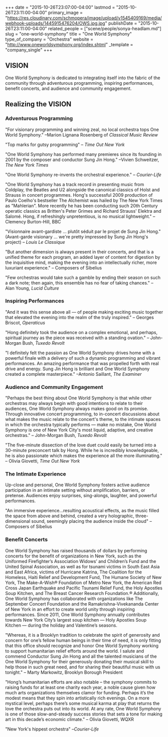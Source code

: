 +++
date = "2015-10-26T23:07:00-04:00"
lastmod = "2015-10-26T23:11:00-04:00"
primary_image = "https://res.cloudinary.com/schmopera/image/upload/v1545409169/media/webhook-uploads/1445915476204/OWS.jpg.jpg"
publishDate = "2015-10-26T23:11:00-04:00"
related_people = ["scene/people/sonya-headlam.md"]
slug = "one-world-symphony"
title = "One World Symphony"
type_of_company = "Orchestra"
website = "http://www.oneworldsymphony.org/index.shtml"
_template = "company_single"
+++

## VISION

One World Symphony is dedicated to integrating itself into the fabric of the community through adventurous programming, inspiring performances, benefit concerts, and audience and community engagement.

## Realizing the VISION

### Adventurous Programming

"For visionary programming and winning zeal, no local orchestra tops One World Symphony." –Marion Lignana Rosenberg of *Classical Music Review*

"Top marks for gutsy programming" – *Time Out New York*

"One World Symphony has performed many premieres since its founding in 2001 by the composer and conductor Sung Jin Hong." –Vivien Schweitzer, *The New York Times*

"One World Symphony re-invents the orchestral experience." – *Courier-Life*

"One World Symphony has a track record in presenting music from Coldplay, the Beatles and U2 alongside the canonical classics of Holst and Strauss in concert programmes. Hong's successful 2009 production of Paulo Coelho's bestseller The Alchemist was hailed by The New York Times as "Mahlerian". More recently he has been conducting such 20th Century operatic classics as Britten's Peter Grimes and Richard Strauss' Elektra and Salomé. Hong, if refreshingly unpretentious, is no musical lightweight." –Clemency Burton-Hill, BBC

"Visionnaire avant-gardiste ... plutôt séduit par le projet de Sung Jin Hong." (Avant-garde visionary ... we're pretty impressed by Sung Jin Hong's project) – *Louis Le Classique*

"But another dimension is always present in their concerts, and that is a unified theme for each program, an added layer of content for digestion by the inquisitive mind, making the evening into an intellectually richer, more luxuriant experience." – Composers of Sibelius

"Few orchestras would take such a gamble by ending their season on such a dark note; then again, this ensemble has no fear of taking chances." – Alan Young, *Lucid Culture*

### Inspiring Performances

"And it was this sense above all — of people making exciting music together that elevated the evening into the realm of the truly inspired." – Georges Briscot, *Operaticus*

"Hong definitely took the audience on a complex emotional, and perhaps, spiritual journey as the piece was received with a standing ovation." – John-Morgan Bush, *Tuxedo Revolt*

"I definitely felt the passion as One World Symphony drives home with a powerful finale with a delivery of such a dynamic programming and vibrant performances. An amazing performance that was propelled forth with real drive and energy. Sung Jin Hong is brilliant and One World Symphony created a complete masterpiece." –Antonio Saillant, *The Examiner*

### Audience and Community Engagement

"Perhaps the best thing about One World Symphony is that while other orchestras may always begin with good intentions to relate to their audiences, One World Symphony always makes good on its promise.  Through innovative concert programming, to in-concert discussions about what makes the music relate to the concert's theme, to the intimate spaces in which the orchestra typically performs — make no mistake, One World Symphony is one of New York City's most liquid, adaptive, and creative orchestras." – John-Morgan Bush, *Tuxedo Revolt*

"The five-minute dissection of the love duet could easily be turned into a 30-minute preconcert talk by Hong. While he is incredibly knowledgeable, he is also passionate which makes the experience all the more illuminating." – Olivia Giovetti, *Time Out New York*

### The Intimate Experience

Up-close and personal, One World Symphony fosters active audience participation in an intimate setting without amplification, barriers, or pretense. Audiences enjoy surprises, sing-alongs, laughter, and powerful performances.

"An immersive experience...resulting acoustical effects, as the music filled the space from above and behind, created a very holographic, three-dimensional sound, seemingly placing the audience inside the cloud" – Composers of Sibelius

### Benefit Concerts

One World Symphony has raised thousands of dollars by performing concerts for the benefit of organizations in New York, such as the Uniformed Firefighter’s Association Widows’ and Children’s Fund and the United Spinal Association, as well as for tsunami victims in South East Asia and East Africa, victims of Hurricane Katrina, The Coalition for the Homeless, Haiti Relief and Development Fund, The Humane Society of New York, The Make-A-Wish® Foundation of Metro New York, the American Red Cross Japan Earthquake and Pacific Tsunami Relief Fund, the Holy Apostles Soup Kitchen, and The Breast Cancer Research Foundation.® Additionally, One World Symphony has collaborated with organizations like The September Concert Foundation and the Ramakrishna-Vivekananda Center of New York in an effort to create world unity through inspiring performances. Since 2011, One World Symphony annually contributes towards New York City’s largest soup kitchen — Holy Apostles Soup Kitchen — during the holiday and Valentine’s seasons.

"Whereas, it is a Brooklyn tradition to celebrate the spirit of generosity and concern for one’s fellow human beings in their time of need, it is only fitting that this office should recognize and honor One World Symphony working to support humanitarian relief efforts around the world. I salute and commend Conductor Sung Jin Hong and all the talented musicians of the One World Symphony for their generously donating their musical skill to help those in such great need, and for sharing their beautiful music with us tonight." – Marty Markowitz, Brooklyn Borough President

"Hong’s humanitarian efforts are also notable – the symphony commits to raising funds for at least one charity each year, a noble cause given how much arts organizations themselves clamor for funding. Perhaps it’s the modest means that they spin into artistically rich evenings. On a more mystical level, perhaps there’s some musical karma at play that returns the love the orchestra puts out into its world. At any rate, One World Symphony is one of those slow-and-steady success stories that sets a tone for making art in this decade’s economic climate." – Olivia Giovetti, WQXR

"New York's hippest orchestra" –*Courier-Life*
